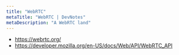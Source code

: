 ```yaml
---
title: "WebRTC"
metaTitle: "WebRTC | DevNotes"
metaDescription: "A WebRTC land"
---
```


* https://webrtc.org/
* https://developer.mozilla.org/en-US/docs/Web/API/WebRTC_API